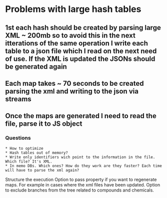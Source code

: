 # Problems with large hash tables

## 1st each hash should be created by parsing large XML ~ 200mb so to avoid this in the next itterations of the same operation I write each table to a json file which I read on the next need of use. If the XML is updated the JSONs should be generated again

## Each map takes ~ 70 seconds to be created parsing the xml and writing to the json via streams

## Once the maps are generated I need to read the file, parse it to JS object

### Questions

    * How to optimize
    * Hash tables out of memory?
    * Write only identifiers wich point to the information in the file. Which file? It's XML. 
    * In memo DBs. Which ones? How do they work are they faster? Each time will have to parse the xml again?

Structure the execution
Option to pass property if you want to regenerate maps. For example in cases where the xml files have been updated.
Option to exclude branches from the tree related to compounds and chemicals.
